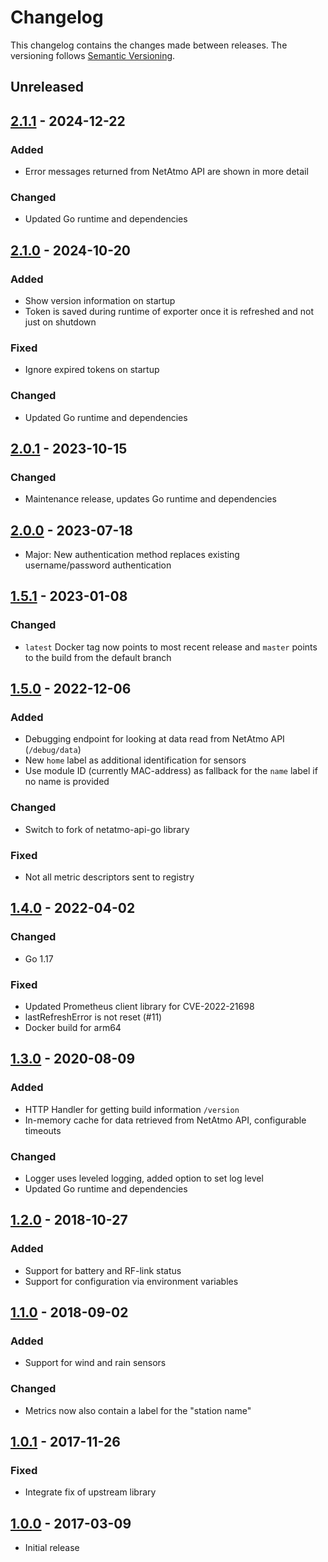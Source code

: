 # Changelog

This changelog contains the changes made between releases. The versioning follows [Semantic Versioning](https://semver.org/).

## Unreleased

## [2.1.1] - 2024-12-22

### Added

- Error messages returned from NetAtmo API are shown in more detail

### Changed

- Updated Go runtime and dependencies

## [2.1.0] - 2024-10-20

### Added

- Show version information on startup
- Token is saved during runtime of exporter once it is refreshed and not just on shutdown

### Fixed

- Ignore expired tokens on startup

### Changed

- Updated Go runtime and dependencies

## [2.0.1] - 2023-10-15

### Changed

- Maintenance release, updates Go runtime and dependencies

## [2.0.0] - 2023-07-18

- Major: New authentication method replaces existing username/password authentication

## [1.5.1] - 2023-01-08

### Changed

- `latest` Docker tag now points to most recent release and `master` points to the build from the default branch

## [1.5.0] - 2022-12-06

### Added

- Debugging endpoint for looking at data read from NetAtmo API (`/debug/data`)
- New `home` label as additional identification for sensors
- Use module ID (currently MAC-address) as fallback for the `name` label if no name is provided

### Changed

- Switch to fork of netatmo-api-go library

### Fixed

- Not all metric descriptors sent to registry

## [1.4.0] - 2022-04-02

### Changed

- Go 1.17

### Fixed

- Updated Prometheus client library for CVE-2022-21698
- lastRefreshError is not reset (#11)
- Docker build for arm64

## [1.3.0] - 2020-08-09

### Added

- HTTP Handler for getting build information `/version`
- In-memory cache for data retrieved from NetAtmo API, configurable timeouts

### Changed

- Logger uses leveled logging, added option to set log level
- Updated Go runtime and dependencies

## [1.2.0] - 2018-10-27

### Added

- Support for battery and RF-link status
- Support for configuration via environment variables

## [1.1.0] - 2018-09-02

### Added

- Support for wind and rain sensors

### Changed

- Metrics now also contain a label for the "station name"

## [1.0.1] - 2017-11-26

### Fixed

- Integrate fix of upstream library

## [1.0.0] - 2017-03-09

- Initial release

[2.1.1]: https://github.com/xperimental/netatmo-exporter/releases/tag/v2.1.1
[2.1.0]: https://github.com/xperimental/netatmo-exporter/releases/tag/v2.1.0
[2.0.1]: https://github.com/xperimental/netatmo-exporter/releases/tag/v2.0.1
[2.0.0]: https://github.com/xperimental/netatmo-exporter/releases/tag/v2.0.0
[1.5.1]: https://github.com/xperimental/netatmo-exporter/releases/tag/v1.5.1
[1.5.0]: https://github.com/xperimental/netatmo-exporter/releases/tag/v1.5.0
[1.4.0]: https://github.com/xperimental/netatmo-exporter/releases/tag/v1.4.0
[1.3.0]: https://github.com/xperimental/netatmo-exporter/releases/tag/v1.3.0
[1.2.0]: https://github.com/xperimental/netatmo-exporter/releases/tag/v1.2.0
[1.1.0]: https://github.com/xperimental/netatmo-exporter/releases/tag/v1.1.0
[1.0.1]: https://github.com/xperimental/netatmo-exporter/releases/tag/v1.0.1
[1.0.0]: https://github.com/xperimental/netatmo-exporter/releases/tag/v1.0.0
